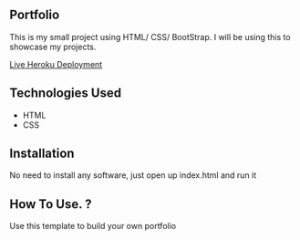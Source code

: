 ## Portfolio
This is my small project using HTML/ CSS/ BootStrap. I will be using this to showcase my projects.

[Live Heroku Deployment](https://portfoliobo.herokuapp.com)

## Technologies Used 
* HTML
* CSS
## Installation
No need to install any software, just open up index.html and run it
## How To Use. ?
Use this template to build your own portfolio
